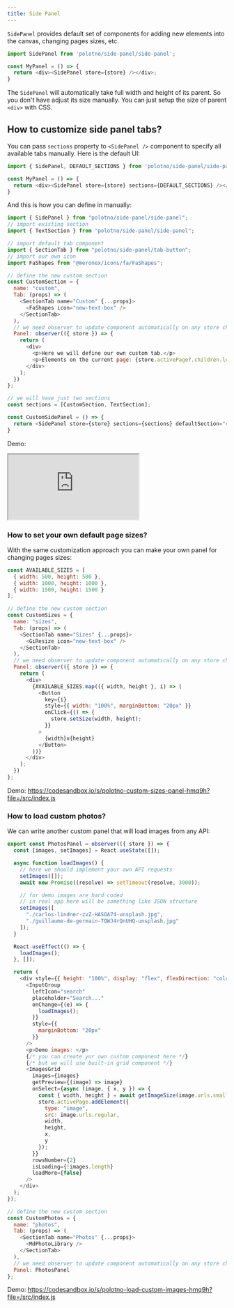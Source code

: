 ```yaml
---
title: Side Panel
---
```


`SidePanel` provides default set of components for adding new elements into the canvas, changing pages sizes, etc.


```js
import SidePanel from 'polotno/side-panel/side-panel';

const MyPanel = () => {
  return <div><SidePanel store={store} /></div>;
}
```


The `SidePanel` will automatically take full width and height of its parent. So you don't have adjust its size manually. You can just setup the size of parent `<div>` with CSS.

## How to customize side panel tabs?

You can pass `sections` property to `<SidePanel />` component to specify all available tabs manually. Here is the default UI:

```js
import { SidePanel, DEFAULT_SECTIONS } from 'polotno/side-panel/side-panel';

const MyPanel = () => {
  return <div><SidePanel store={store} sections={DEFAULT_SECTIONS} /></div>;
}
```

And this is how you can define in manually:

```js
import { SidePanel } from "polotno/side-panel/side-panel";
// import existing section
import { TextSection } from "polotno/side-panel/side-panel";

// import default tab component
import { SectionTab } from "polotno/side-panel/tab-button";
// import our own icon
import FaShapes from "@meronex/icons/fa/FaShapes";

// define the new custom section
const CustomSection = {
  name: "custom",
  Tab: (props) => (
    <SectionTab name="Custom" {...props}>
      <FaShapes icon="new-text-box" />
    </SectionTab>
  ),
  // we need observer to update component automatically on any store changes
  Panel: observer(({ store }) => {
    return (
      <div>
        <p>Here we will define our own custom tab.</p>
        <p>Elements on the current page: {store.activePage?.children.length}</p>
      </div>
    );
  })
};

// we will have just two sections
const sections = [CustomSection, TextSection];

const CustomSidePanel = () => {
  return <SidePanel store={store} sections={sections} defaultSection="custom" />
}
```

Demo:

<iframe
    src="https://codesandbox.io/embed/polotno-custom-side-panel-eyfbq?fontsize=14&hidenavigation=1&theme=dark&view=preview"
    style={{
      width: '100%',
      height: '700px',
      border: 0,
      overflow: 'hidden',
    }}
    title="Polotno demo"
    allow="geolocation; microphone; camera; midi; vr; accelerometer; gyroscope; payment; ambient-light-sensor; encrypted-media; usb"
    sandbox="allow-modals allow-forms allow-popups allow-scripts allow-same-origin allow-downloads"
  ></iframe>


### How to set your own default page sizes?

With the same customization approach you can make your own panel for changing pages sizes:

```js
const AVAILABLE_SIZES = [
  { width: 500, height: 500 },
  { width: 1000, height: 1000 },
  { width: 1500, height: 1500 }
];

// define the new custom section
const СustomSizes = {
  name: "sizes",
  Tab: (props) => (
    <SectionTab name="Sizes" {...props}>
      <GiResize icon="new-text-box" />
    </SectionTab>
  ),
  // we need observer to update component automatically on any store changes
  Panel: observer(({ store }) => {
    return (
      <div>
        {AVAILABLE_SIZES.map(({ width, height }, i) => (
          <Button
            key={i}
            style={{ width: "100%", marginBottom: "20px" }}
            onClick={() => {
              store.setSize(width, height);
            }}
          >
            {width}x{height}
          </Button>
        ))}
      </div>
    );
  })
};
```

Demo: https://codesandbox.io/s/polotno-custom-sizes-panel-hmq9h?file=/src/index.js


### How to load custom photos?

We can write another custom panel that will load images from any API:

```js
export const PhotosPanel = observer(({ store }) => {
  const [images, setImages] = React.useState([]);

  async function loadImages() {
    // here we should implement your own API requests
    setImages([]);
    await new Promise((resolve) => setTimeout(resolve, 3000));

    // for demo images are hard coded
    // in real app here will be something like JSON structure
    setImages([
      "./carlos-lindner-zvZ-HASOA74-unsplash.jpg",
      "./guillaume-de-germain-TQWJ4rQnUHQ-unsplash.jpg"
    ]);
  }

  React.useEffect(() => {
    loadImages();
  }, []);

  return (
    <div style={{ height: "100%", display: "flex", flexDirection: "column" }}>
      <InputGroup
        leftIcon="search"
        placeholder="Search..."
        onChange={(e) => {
          loadImages();
        }}
        style={{
          marginBottom: "20px"
        }}
      />
      <p>Demo images: </p>
      {/* you can create yur own custom component here */}
      {/* but we will use built-in grid component */}
      <ImagesGrid
        images={images}
        getPreview={(image) => image}
        onSelect={async (image, { x, y }) => {
          const { width, height } = await getImageSize(image.urls.small);
          store.activePage.addElement({
            type: "image",
            src: image.urls.regular,
            width,
            height,
            x,
            y
          });
        }}
        rowsNumber={2}
        isLoading={!images.length}
        loadMore={false}
      />
    </div>
  );
});

// define the new custom section
const СustomPhotos = {
  name: "photos",
  Tab: (props) => (
    <SectionTab name="Photos" {...props}>
      <MdPhotoLibrary />
    </SectionTab>
  ),
  // we need observer to update component automatically on any store changes
  Panel: PhotosPanel
};
```

Demo: https://codesandbox.io/s/polotno-load-custom-images-hmq9h?file=/src/index.js


